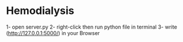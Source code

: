 # Hemodialysis
1- open server.py
2- right-click then run python file in terminal
3- write (http://127.0.0.1:5000/) in your Browser

